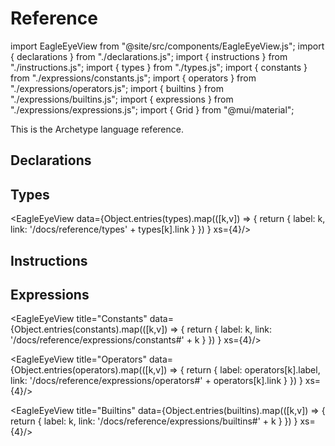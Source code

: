 # Reference

import EagleEyeView from "@site/src/components/EagleEyeView.js";
import { declarations } from "./declarations.js";
import { instructions } from "./instructions.js";
import { types } from "./types.js";
import { constants } from "./expressions/constants.js";
import { operators } from "./expressions/operators.js";
import { builtins } from "./expressions/builtins.js";
import { expressions } from "./expressions/expressions.js";
import { Grid } from "@mui/material";

This is the Archetype language reference.

## Declarations

<Grid container>
  <Grid item md={4} xs={12} sm={12}>
    <EagleEyeView title="Storage" data={declarations.storage} xs={4}/>
  </Grid>
  <Grid item md={8} xs={12} sm={12}>
    <EagleEyeView title="Types" data={declarations.types} xs={3}/>
  </Grid>
  <Grid item md={4} xs={12} sm={12}>
    <EagleEyeView title="Inlined" data={declarations.inlined} xs={4}/>
  </Grid>
  <Grid item md={8} xs={12} sm={12}>
    <EagleEyeView title="Entrypoints" data={declarations.entrypoints} xs={3}/>
  </Grid>
</Grid>

<EagleEyeView title="Sections" data={declarations.sections} xs={4}/>

<Grid container>
  <Grid item md={4} xs={12} sm={12}>
    <EagleEyeView title="Functions" data={declarations.functions} xs={4}/>
  </Grid>
  <Grid item md={8} xs={12} sm={12}>
    <EagleEyeView title="Views" data={declarations.views} xs={3}/>
  </Grid>
</Grid>

## Types

<EagleEyeView data={Object.entries(types).map(([k,v]) => {
    return { label: k, link: '/docs/reference/types' + types[k].link }
  })
} xs={4}/>

## Instructions

<EagleEyeView title="Sequence" data={instructions.sequence} xs={4}/>

<EagleEyeView title="Assignements" data={instructions.assignements} xs={1}/>

<EagleEyeView title="Controls" data={instructions.controls} xs={4}/>

<EagleEyeView title="Divergent" data={instructions.divergent} xs={4}/>

<Grid container>
  <Grid item md={4} xs={12} sm={12}>
    <EagleEyeView title="Sets" data={instructions.sets} xs={6}/>
  </Grid>
  <Grid item md={8} xs={12} sm={12}>
    <EagleEyeView title="Lists" data={instructions.lists} xs={6}/>
  </Grid>
</Grid>

<EagleEyeView title="Maps" data={instructions.maps} xs={4}/>

<EagleEyeView title="Assets" data={instructions.assets} xs={4}/>

<EagleEyeView title="Blockchain" data={instructions.blockchain} xs={4}/>

## Expressions

<EagleEyeView title="Constants" data={Object.entries(constants).map(([k,v]) => {
    return { label: k, link: '/docs/reference/expressions/constants#' + k }
  })
} xs={4}/>

<EagleEyeView title="Operators" data={Object.entries(operators).map(([k,v]) => {
    return { label: operators[k].label, link: '/docs/reference/expressions/operators#' + operators[k].link }
  })
} xs={4}/>

<EagleEyeView title="Builtins" data={Object.entries(builtins).map(([k,v]) => {
    return { label: k, link: '/docs/reference/expressions/builtins#' + k }
  })
} xs={4}/>

<EagleEyeView title="Controls" data={expressions.controls} xs={4}/>

<EagleEyeView title="Asset" data={expressions.asset} xs={4}/>